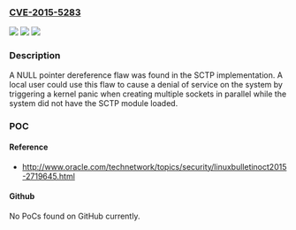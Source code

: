 ### [CVE-2015-5283](https://cve.mitre.org/cgi-bin/cvename.cgi?name=CVE-2015-5283)
![](https://img.shields.io/static/v1?label=Product&message=Red%20Hat%20Enterprise%20Linux%207&color=blue)
![](https://img.shields.io/static/v1?label=Version&message=!%200%3A3.10.0-327.rt56.204.el7%20&color=brighgreen)
![](https://img.shields.io/static/v1?label=Vulnerability&message=Improper%20Initialization&color=brighgreen)

### Description

A NULL pointer dereference flaw was found in the SCTP implementation. A local user could use this flaw to cause a denial of service on the system by triggering a kernel panic when creating multiple sockets in parallel while the system did not have the SCTP module loaded.

### POC

#### Reference
- http://www.oracle.com/technetwork/topics/security/linuxbulletinoct2015-2719645.html

#### Github
No PoCs found on GitHub currently.

